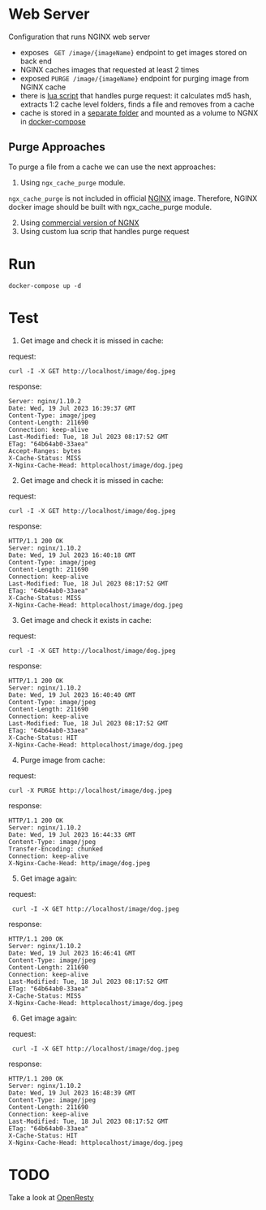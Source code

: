 # Web Server
Configuration that runs NGINX web server
- exposes ` GET /image/{imageName}` endpoint to get images stored on back end
- NGINX caches images that requested at least 2 times
- exposed `PURGE /image/{imageName}` endpoint for purging image from NGINX cache
- there is [lua script](./sripts.lua) that handles purge request: it calculates md5 hash, extracts 1:2 cache level folders, finds a file and removes from a cache
- cache is stored in a [separate folder](./cache) and mounted as a volume to NGNX in [docker-compose](./docker-compose.yml)

## Purge Approaches
To purge a file from a cache we can use the next approaches:
1. Using `ngx_cache_purge` module.

`ngx_cache_purge` is not included in official [NGINX](https://hub.docker.com/_/nginx) image. Therefore, NGINX docker
image should be built with ngx_cache_purge module.

2. Using [commercial version of NGNX](https://docs.nginx.com/nginx/)
3. Using custom lua scrip that handles purge request


# Run
```shell
docker-compose up -d
```

# Test

1. Get image and check it is missed in cache:

request:
```shell
curl -I -X GET http://localhost/image/dog.jpeg
```

response:
```
Server: nginx/1.10.2
Date: Wed, 19 Jul 2023 16:39:37 GMT
Content-Type: image/jpeg
Content-Length: 211690
Connection: keep-alive
Last-Modified: Tue, 18 Jul 2023 08:17:52 GMT
ETag: "64b64ab0-33aea"
Accept-Ranges: bytes
X-Cache-Status: MISS
X-Nginx-Cache-Head: httplocalhost/image/dog.jpeg
```

2. Get image and check it is missed in cache:

request:
```shell
curl -I -X GET http://localhost/image/dog.jpeg
```

response:
```
HTTP/1.1 200 OK
Server: nginx/1.10.2
Date: Wed, 19 Jul 2023 16:40:18 GMT
Content-Type: image/jpeg
Content-Length: 211690
Connection: keep-alive
Last-Modified: Tue, 18 Jul 2023 08:17:52 GMT
ETag: "64b64ab0-33aea"
X-Cache-Status: MISS
X-Nginx-Cache-Head: httplocalhost/image/dog.jpeg
```

3. Get image and check it exists in cache:

request:
```shell
curl -I -X GET http://localhost/image/dog.jpeg
```

response:
```
HTTP/1.1 200 OK
Server: nginx/1.10.2
Date: Wed, 19 Jul 2023 16:40:40 GMT
Content-Type: image/jpeg
Content-Length: 211690
Connection: keep-alive
Last-Modified: Tue, 18 Jul 2023 08:17:52 GMT
ETag: "64b64ab0-33aea"
X-Cache-Status: HIT
X-Nginx-Cache-Head: httplocalhost/image/dog.jpeg
```

4. Purge image from cache:

request:
```shell
curl -X PURGE http://localhost/image/dog.jpeg
```

response:
```
HTTP/1.1 200 OK
Server: nginx/1.10.2
Date: Wed, 19 Jul 2023 16:44:33 GMT
Content-Type: image/jpeg
Transfer-Encoding: chunked
Connection: keep-alive
X-Nginx-Cache-Head: http/image/dog.jpeg
```

5. Get image again:

request:
```shell
 curl -I -X GET http://localhost/image/dog.jpeg
```

response:
```
HTTP/1.1 200 OK
Server: nginx/1.10.2
Date: Wed, 19 Jul 2023 16:46:41 GMT
Content-Type: image/jpeg
Content-Length: 211690
Connection: keep-alive
Last-Modified: Tue, 18 Jul 2023 08:17:52 GMT
ETag: "64b64ab0-33aea"
X-Cache-Status: MISS
X-Nginx-Cache-Head: httplocalhost/image/dog.jpeg
```

6. Get image again:

request:
```shell
 curl -I -X GET http://localhost/image/dog.jpeg
```

response:
```
HTTP/1.1 200 OK
Server: nginx/1.10.2
Date: Wed, 19 Jul 2023 16:48:39 GMT
Content-Type: image/jpeg
Content-Length: 211690
Connection: keep-alive
Last-Modified: Tue, 18 Jul 2023 08:17:52 GMT
ETag: "64b64ab0-33aea"
X-Cache-Status: HIT
X-Nginx-Cache-Head: httplocalhost/image/dog.jpeg
```

# TODO
Take a look at [OpenResty](https://openresty.org/en/)
